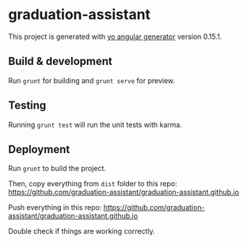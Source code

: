 # graduation-assistant

This project is generated with [yo angular generator](https://github.com/yeoman/generator-angular)
version 0.15.1.

## Build & development

Run `grunt` for building and `grunt serve` for preview.

## Testing

Running `grunt test` will run the unit tests with karma.

## Deployment

Run `grunt` to build the project. 

Then, copy everything from `dist` folder to this repo: https://github.com/graduation-assistant/graduation-assistant.github.io 

Push everything in this repo: https://github.com/graduation-assistant/graduation-assistant.github.io

Double check if things are working correctly.
